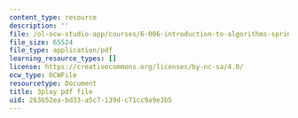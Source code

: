 ```yaml
---
content_type: resource
description: ''
file: /ol-ocw-studio-app/courses/6-006-introduction-to-algorithms-spring-2020/263b52eabd33a5c7139dc71cc9a9e3b5_5cF5Bgv59Sc.pdf
file_size: 65524
file_type: application/pdf
learning_resource_types: []
license: https://creativecommons.org/licenses/by-nc-sa/4.0/
ocw_type: OCWFile
resourcetype: Document
title: 3play pdf file
uid: 263b52ea-bd33-a5c7-139d-c71cc9a9e3b5
---
```

